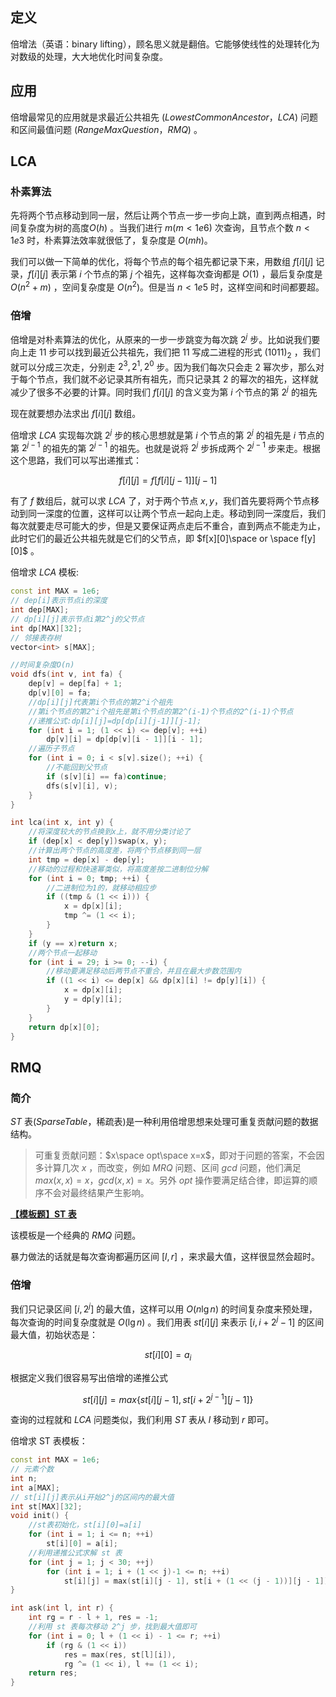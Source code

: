 ## **定义**

倍增法（英语：binary lifting），顾名思义就是翻倍。它能够使线性的处理转化为对数级的处理，大大地优化时间复杂度。

## **应用**

倍增最常见的应用就是求最近公共祖先 $(Lowest Common Ancestor，LCA)$ 问题和区间最值问题 $(Range Max Question，RMQ)$ 。

## **LCA**

### **朴素算法**

先将两个节点移动到同一层，然后让两个节点一步一步向上跳，直到两点相遇，时间复杂度为树的高度$O(h)$ 。当我们进行 $m(m < 1e6)$ 次查询，且节点个数 $n < 1e3$ 时，朴素算法效率就很低了，复杂度是 $O(mh)$。

我们可以做一下简单的优化，将每个节点的每个祖先都记录下来，用数组 $f[i][j]$ 记录，$f[i][j]$ 表示第 $i$ 个节点的第 $j$ 个祖先，这样每次查询都是 $O(1)$ ，最后复杂度是 $O(n^2+m)$ ，空间复杂度是 $O(n^2)$。但是当 $n < 1e5$ 时，这样空间和时间都要超。


### **倍增**

倍增是对朴素算法的优化，从原来的一步一步跳变为每次跳 $2^j$ 步。比如说我们要向上走 $11$ 步可以找到最近公共祖先，我们把 $11$ 写成二进程的形式 $(1011)_2$ ，我们就可以分成三次走，分别走 $2^3,2^1,2^0$ 步。因为我们每次只会走 $2$ 幂次步，那么对于每个节点，我们就不必记录其所有祖先，而只记录其 $2$ 的幂次的祖先，这样就减少了很多不必要的计算。同时我们 $f[i][j]$ 的含义变为第 $i$ 个节点的第 $2^j$ 的祖先

现在就要想办法求出 $f[i][j]$ 数组。

倍增求 $LCA$ 实现每次跳 $2^j$ 步的核心思想就是第 $i$ 个节点的第 $2^j$ 的祖先是 $i$ 节点的第 $2^{j-1}$ 的祖先的第 $2^{j-1}$ 的祖先。也就是说将 $2^j$ 步拆成两个 $2^{j - 1}$ 步来走。根据这个思路，我们可以写出递推式：

$$
f[i][j]=f[f[i][j-1]][j-1]
$$

有了 $f$ 数组后，就可以求 $LCA$ 了，对于两个节点 $x,y$，我们首先要将两个节点移动到同一深度的位置，这样可以让两个节点一起向上走。移动到同一深度后，我们每次就要走尽可能大的步，但是又要保证两点走后不重合，直到两点不能走为止，此时它们的最近公共祖先就是它们的父节点，即 $f[x][0]\space or \space f[y][0]$ 。

倍增求 $LCA$ 模板:

```cpp
const int MAX = 1e6;
// dep[i]表示节点i的深度
int dep[MAX];
// dp[i][j]表示节点i第2^j的父节点
int dp[MAX][32];
// 邻接表存树
vector<int> s[MAX];

//时间复杂度O(n)
void dfs(int v, int fa) {
    dep[v] = dep[fa] + 1;
    dp[v][0] = fa;
    //dp[i][j]代表第i个节点的第2^i个祖先
    //第i个节点的第2^i个祖先是第i个节点的第2^(i-1)个节点的2^(i-1)个节点
    //递推公式:dp[i][j]=dp[dp[i][j-1]][j-1];
    for (int i = 1; (1 << i) <= dep[v]; ++i)
        dp[v][i] = dp[dp[v][i - 1]][i - 1];
    //遍历子节点
    for (int i = 0; i < s[v].size(); ++i) {
        //不能回到父节点
        if (s[v][i] == fa)continue;
        dfs(s[v][i], v);
    }
}

int lca(int x, int y) {
    //将深度较大的节点换到x上，就不用分类讨论了
    if (dep[x] < dep[y])swap(x, y);
    //计算出两个节点的高度差，将两个节点移到同一层
    int tmp = dep[x] - dep[y];
    //移动的过程和快速幂类似，将高度差按二进制位分解
    for (int i = 0; tmp; ++i) {
        //二进制位为1的，就移动相应步
        if ((tmp & (1 << i))) {
            x = dp[x][i];
            tmp ^= (1 << i);
        }
    }
    if (y == x)return x;
    //两个节点一起移动
    for (int i = 29; i >= 0; --i) {
        //移动要满足移动后两节点不重合，并且在最大步数范围内
        if ((1 << i) <= dep[x] && dp[x][i] != dp[y][i]) {
            x = dp[x][i];
            y = dp[y][i];
        }
    }
    return dp[x][0];
}
```

## **RMQ**

### **简介**

$ST$ 表($Sparse Table$，稀疏表)是一种利用倍增思想来处理可重复贡献问题的数据结构。

>可重复贡献问题：$x\space opt\space x=x$，即对于问题的答案，不会因多计算几次 $x$ ，而改变，例如 $MRQ$ 问题、区间 $gcd$ 问题，他们满足 $max(x,x)=x$，$gcd(x,x)=x$。另外 $opt$ 操作要满足结合律，即运算的顺序不会对最终结果产生影响。

**[【模板题】ST 表](https://www.luogu.com.cn/problem/P3865)**

该模板是一个经典的 $RMQ$ 问题。

暴力做法的话就是每次查询都遍历区间 $[l,r]$ ，来求最大值，这样很显然会超时。

### **倍增**

我们只记录区间 $[i,2^j]$ 的最大值，这样可以用 $O(n\lg n)$ 的时间复杂度来预处理，每次查询的时间复杂度就是 $O(\lg n)$ 。我们用表 $st[i][j]$ 来表示 $[i,i + 2^j - 1]$ 的区间最大值，初始状态是：

$$
st[i][0]=a_i
$$

根据定义我们很容易写出倍增的递推公式

$$
st[i][j]=max\{ st[i][j-1],st[i+2^{j-1}][j-1]\} 
$$

查询的过程就和 $LCA$ 问题类似，我们利用 $ST$ 表从 $l$ 移动到 $r$ 即可。

倍增求 ST 表模板：

```cpp
const int MAX = 1e6;
// 元素个数
int n;
int a[MAX];
// st[i][j]表示从i开始2^j的区间内的最大值
int st[MAX][32];
void init() {
    //st表初始化，st[i][0]=a[i]
    for (int i = 1; i <= n; ++i) 
        st[i][0] = a[i];
    //利用递推公式求解 st 表
    for (int j = 1; j < 30; ++j) 
        for (int i = 1; i + (1 << j)-1 <= n; ++i) 
            st[i][j] = max(st[i][j - 1], st[i + (1 << (j - 1))][j - 1]);
}

int ask(int l, int r) {
    int rg = r - l + 1, res = -1;
    //利用 st 表每次移动 2^j 步，找到最大值即可
    for (int i = 0; l + (1 << i) - 1 <= r; ++i) 
        if (rg & (1 << i)) 
            res = max(res, st[l][i]),
            rg ^= (1 << i), l += (1 << i);
    return res;
}
```